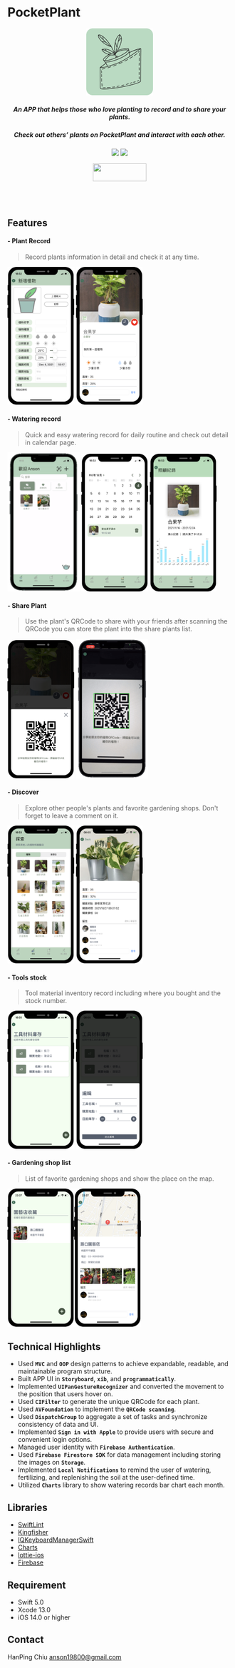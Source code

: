# PocketPlant

<p align="center">
  <img width="150" height="150" src="./ScreenShots/AppLogo.png">
</p>

##### <center>An APP that helps those who love planting to record and to share your plants.</center>
##### <center>Check out others’ plants on PocketPlant and interact with each other.</center>

<p align="center">
   <img src="https://img.shields.io/badge/platform-iOS-blue?style=flat-square"> 
   <img src="https://img.shields.io/badge/release-v1.0.0-brightgreen?style=flat-square"> 
</p>

<p align="center">
	<a href="https://apps.apple.com/tw/app/pocketplant/id1591792968">
<img src="https://i.imgur.com/Olh4CyC.png" width="120" height="40"/>
</a></p>

</br></br>

## Features
#### - Plant Record
> Record plants information in detail and check it at any time.

<img src="./Screenshots/NewPlantPage.png" width="150"/> <img src="./Screenshots/PlantDetailPage.png" width="150"/>

#### - Watering record
> Quick and easy watering record for daily routine and check out detail in calendar page.

<img src="./ScreenShots/Watering.gif" width="162"/> <img src="./Screenshots/CalendarPage.png" width="150"/> <img src="./Screenshots/WaterRecordPage.png" width="150"/>

#### - Share Plant
> Use the plant's QRCode to share with your friends after scanning the QRCode you can store the plant into the share plants list.

<img src="./Screenshots/QRCodePage.png" width="150"/> <img src="./ScreenShots/ScanQRCode.gif" width="162"/>

#### - Discover
> Explore other people's plants and favorite gardening shops. Don't forget to leave a comment on it.

<img src="./Screenshots/DiscoverPage.png" width="150"/> <img src="./Screenshots/Comment.png" width="150"/>

#### - Tools stock
> Tool material inventory record including where you bought and the stock number.

<img src="./Screenshots/ToolStockPage.png" width="150"/> <img src="./Screenshots/NewTool.png" width="150"/>

#### - Gardening shop list
> List of favorite gardening shops and show the place on the map.

<img src="./Screenshots/ShopList.png" width="150"/><img src="./Screenshots/ShopDetail.png" width="150"/>

## Technical Highlights
- Used **`MVC`** and **`OOP`** design patterns to achieve expandable, readable, and maintainable program structure.
- Built APP UI in **`Storyboard`**, **`xib`**, and **`programmatically`**.
- Implemented **`UIPanGestureRecognizer`** and converted the movement to the position that users hover on.
- Used **`CIFilter`** to generate the unique QRCode for each plant.
- Used **`AVFoundation`** to implement the **`QRCode scanning`**.
- Used **`DispatchGroup`** to aggregate a set of tasks and synchronize consistency of data and UI.
- Implemented **`Sign in with Apple`** to provide users with secure and convenient login options.
- Managed user identity with **`Firebase Authentication`**.
- Used **`Firebase Firestore SDK`** for data management including storing the images on **`Storage`**.
- Implemented **`Local Notifications`** to remind the user of watering, fertilizing, and replenishing the soil at the user-defined time.
- Utilized **`Charts`** library to show watering records bar chart each month.

## Libraries
- [SwiftLint](https://github.com/realm/SwiftLint)
- [Kingfisher](https://github.com/onevcat/Kingfisher)
- [IQKeyboardManagerSwift](https://github.com/hackiftekhar/IQKeyboardManager)
- [Charts](https://github.com/danielgindi/Charts)
- [lottie-ios](https://github.com/airbnb/lottie-ios)
- [Firebase](https://firebase.google.com)

## Requirement
- Swift 5.0
- Xcode 13.0
- iOS 14.0 or higher

## Contact
HanPing Chiu anson19800@gmail.com